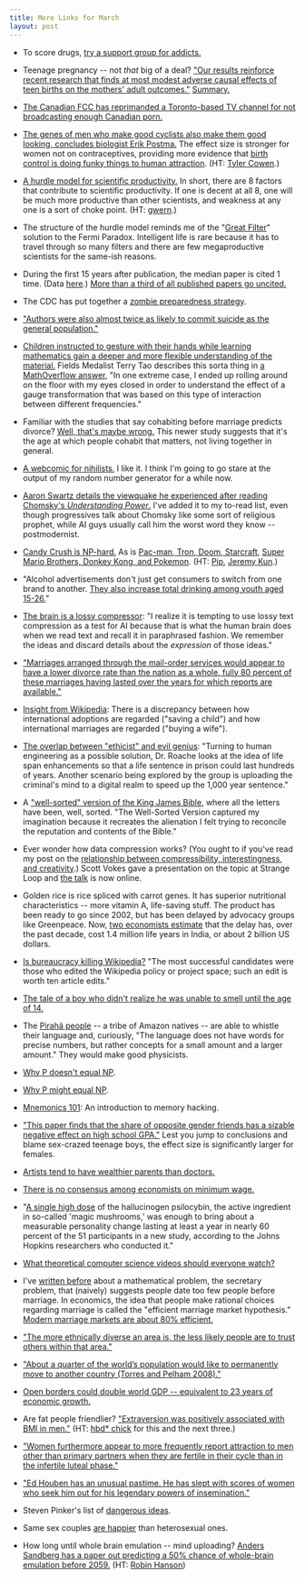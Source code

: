 ```yaml
---
title: More Links for March
layout: post
---
```


* To score drugs, [try a support group for addicts.](http://marginalrevolution.com/marginalrevolution/2014/03/sentences-to-ponder-heroin-markets-in-everywhere.html) 

* Teenage pregnancy -- not *that* big of a deal? ["Our results reinforce recent research that finds at most modest adverse causal effects of teen births on the mothers' adult outcomes."](http://people.bu.edu/lang/teenpreg.pdf) [Summary.](http://econlog.econlib.org/archives/2014/03/the_modest_prob.html)

* [The Canadian FCC has reprimanded a Toronto-based TV channel for not broadcasting enough Canadian porn.](http://marginalrevolution.com/marginalrevolution/2014/03/your-porn-is-not-canadian-enough.html)

* [The genes of men who make good cyclists also make them good looking, concludes biologist Erik Postma.](http://www.ergo-log.com/women-find-fast-cyclists-attractive.html) The effect size is stronger for women not on contraceptives, providing more evidence that [birth control is doing funky things to human attraction](http://www.scientificamerican.com/article/birth-control-pills-affect-womens-taste/). (HT: [Tyler Cowen](http://marginalrevolution.com/marginalrevolution/2014/03/assorted-links-1075.html).)

* [A hurdle model for scientific productivity.](http://dynamicecology.wordpress.com/2014/01/23/william-shockley-on-what-makes-a-person-write-a-lot-of-papers-and-the-superstar-researcher-system/) In short, there are 8 factors that contribute to scientific productivity. If one is decent at all 8, one will be much more productive than other scientists, and weakness at any one is a sort of choke point. (HT: [gwern](http://www.gwern.net/).)

* The structure of the hurdle model reminds me of the "[Great Filter](http://en.wikipedia.org/wiki/Great_Filter)" solution to the Fermi Paradox. Intelligent life is rare because it has to travel through so many filters and there are few megaproductive scientists for the same-ish reasons.

* During the first 15 years after publication, the median paper is cited 1 time. (Data [here](http://physics.bu.edu/~redner/projects/citation/isi.html).) [More than a third of all published papers go uncited.](http://www.dti.gov.uk/files/file27330.pdf)

* The CDC has put together a [zombie preparedness strategy](http://www.cdc.gov/phpr/zombies.htm). 

* ["Authors were also almost twice as likely to commit suicide as the general population."](http://www.theatlantic.com/health/archive/2012/10/study-writers-are-twice-as-likely-to-commit-suicide/263833/)

* [Children instructed to gesture with their hands while learning mathematics gain a deeper and more flexible understanding of the material.](http://news.uchicago.edu/article/2014/03/10/gesturing-hands-powerful-tool-children-s-math-learning) Fields Medalist Terry Tao describes this sorta thing in [a MathOverflow answer](http://mathoverflow.net/questions/38639/thinking-and-explaining), "In one extreme case, I ended up rolling around on the floor with my eyes closed in order to understand the effect of a gauge transformation that was based on this type of interaction between different frequencies."

* Familiar with the studies that say cohabiting before marriage predicts divorce? [Well, that's maybe wrong.](http://news.yahoo.com/best-predictor-divorce-age-couples-cohabit-study-says-131122832.html) This newer study suggests that it's the age at which people cohabit that matters, not living together in general.

* [A webcomic for nihilists.](http://soyourlifeismeaningless.com) I like it. I think I'm going to go stare at the output of my random number generator for a while now.

* [Aaron Swartz details the viewquake he experienced after reading Chomsky's *Understanding Power*.](http://www.aaronsw.com/weblog/epiphany) I've added it to my to-read list, even though progressives talk about Chomsky like some sort of religious prophet, while AI guys usually call him the worst word they know -- postmodernist.

* [Candy Crush is NP-hard.](http://arxiv.org/pdf/1403.1911v1.pdf) As is [Pac-man, Tron, Doom, Starcraft,](http://arxiv.org/abs/1201.4995) [Super Mario Brothers, Donkey Kong, and Pokemon](http://arxiv.org/abs/1203.1895). (HT: [Pip](http://rjlipton.wordpress.com/2014/03/15/could-we-have-felt-evidence-for-sdp-p/), [Jeremy Kun](http://jeremykun.com/2014/03/17/want-to-make-a-great-puzzle-game-get-inspired-by-theoretical-computer-science/).)

* "Alcohol advertisements don't just get consumers to switch from one brand to another. [They also increase total drinking among youth aged 15-26.](http://a-nice-place-to-live.blogspot.com/2014/03/alcohol-advertising-works.html)"

* [The brain is a lossy compressor](http://www.mail-archive.com/agi@v2.listbox.com/msg03447.html): "I realize it is tempting to use lossy text compression as a test for AI because that is what the human brain does when we read text and recall it in paraphrased fashion.  We remember the ideas and discard details about the *expression* of those ideas."

* ["Marriages arranged through the mail-order services would appear to have a lower divorce rate than the nation as a whole, fully 80 percent of these marriages having lasted over the years for which reports are available."](http://cis.org/MailOrderBrides)

* [Insight from Wikipedia](http://en.wikipedia.org/wiki/Mail-order_bride): There is a discrepancy between how international adoptions are regarded ("saving a child") and how international marriages are regarded ("buying a wife").

* [The overlap between "ethicist" and evil genius](http://www.dailymail.co.uk/sciencetech/article-2580828/Could-soon-create-hell-EARTH-Biotechnology-let-extend-criminals-lives-makes-suffering-HUNDREDS-years.html): "Turning to human engineering as a possible solution, Dr. Roache looks at the idea of life span enhancements so that a life sentence in prison could last hundreds of years. Another scenario being explored by the group is uploading the criminal's mind to a digital realm to speed up the 1,000 year sentence."

* A ["well-sorted" version of the King James Bible](http://www.wellsortedversion.com/#gallery), where all the letters have been, well, sorted. "The Well-Sorted Version captured my imagination because it recreates the alienation I felt trying to reconcile the reputation and contents of the Bible."

* Ever wonder how data compression works? (You ought to if you've read my post on the [relationship between compressibility, interestingness, and creativity](http://rs.io/2014/02/22/ju%CC%88rgen-schmidhuber-creativity.html).) Scott Vokes gave a presentation on the topic at Strange Loop and [the talk](http://www.infoq.com/presentations/zip-code) is now online. 

* Golden rice is rice spliced with carrot genes. It has superior nutritional characteristics -- more vitamin A, life-saving stuff. The product has been ready to go since 2002, but has been delayed by advocacy groups like Greenpeace. Now, [two economists estimate](http://journals.cambridge.org/action/displayFulltext?type=6&fid=9136417&jid=EDE&volumeId=-1&issueId=-1&aid=9136416&bodyId=&membershipNumber=&societyETOCSession=&fulltextType=RA&fileId=S1355770X1300065X) that the delay has, over the past decade, cost 1.4 million life years in India, or about 2 billion US dollars. 

* [Is bureaucracy killing Wikipedia?](http://www.gwern.net/In%20Defense%20Of%20Inclusionism) "The most successful candidates were those who edited the Wikipedia policy or project space; such an edit is worth ten article edits."

* [The tale of a boy who didn't realize he was unable to smell until the age of 14.](http://slatestarcodex.com/2014/03/17/what-universal-human-experiences-are-you-missing-without-realizing-it/)

* The [Pirahã people](http://en.wikipedia.org/wiki/Pirah%C3%A3_people) -- a tribe of Amazon natives -- are able to whistle their language and, curiously, "The language does not have words for precise numbers, but rather concepts for a small amount and a larger amount." They would make good physicists.

* [Why P doesn't equal NP](http://blog.computationalcomplexity.org/2014/03/why-do-we-think-p-ne-np-inspired-by.html).

* [Why P might equal NP](http://rjlipton.wordpress.com/2014/03/15/could-we-have-felt-evidence-for-sdp-p/).

* [Mnemonics 101](https://www.youtube.com/watch?v=CySXwIKvsR4): An introduction to memory hacking.

* ["This paper finds that the share of opposite gender friends has a sizable negative effect on high school GPA."](https://sites.google.com/site/andrewhillecon/files/Hill_GirlNextDoor_Jan2014.pdf?attredirects=1) Lest you jump to conclusions and blame sex-crazed teenage boys, the effect size is significantly larger for females.

* [Artists tend to have wealthier parents than doctors.](http://www.npr.org/blogs/money/2014/03/18/289013884/who-had-richer-parents-doctors-or-arists)

* [There is no consensus among economists on minimum wage.](http://en.wikipedia.org/wiki/Minimum_wage#Surveys_of_economists)

* "[A single high dose](http://www.hopkinsmedicine.org/news/media/releases/single_dose_of_hallucinogen_may_create_lasting_personality_change) of the hallucinogen psilocybin, the active ingredient in so-called 'magic mushrooms,' was enough to bring about a measurable personality change lasting at least a year in nearly 60 percent of the 51 participants in a new study, according to the Johns Hopkins researchers who conducted it."

* [What theoretical computer science videos should everyone watch?](http://cstheory.stackexchange.com/questions/1198/what-videos-should-everybody-watch)

* I've [written before](http://rs.io/2014/03/03/the-secretary-problem.html) about a mathematical problem, the secretary problem, that (naively) suggests people date too few people before marriage. In economics, the idea that people make rational choices regarding marriage is called the "efficient marriage market hypothesis." [Modern marriage markets are about 80% efficient.](http://hub.hku.hk/bitstream/10722/48704/1/41266.pdf)

* ["The more ethnically diverse an area is, the less likely people are to trust others
within that area."](http://housingworld.co.uk/diversity%20trust%20and%20cp.pdf)

* ["About a quarter of the world’s population would like to permanently move to another country (Torres and Pelham 2008)."](http://econfaculty.gmu.edu/bcaplan/pdfs/whyimmigration.pdf)

* [Open borders could double world GDP -- equivalent to 23 years of economic growth.](http://openborders.info/double-world-gdp/)

* Are fat people friendlier? ["Extraversion was positively associated with BMI in men."](http://www.plosone.org/article/info%3Adoi%2F10.1371%2Fjournal.pone.0090516) (HT: [hbd* chick](http://hbdchick.wordpress.com/2014/03/21/linkfest-032114/) for this and the next three.)

* ["Women furthermore appear to more frequently report attraction to men other than primary partners when they are fertile in their cycle than in the infertile luteal phase."](http://www.sciencedirect.com/science/article/pii/S1090513814000324)

* ["Ed Houben has an unusual pastime. He has slept with scores of women who seek him out for his legendary powers of insemination."](http://www.bbc.com/news/world-europe-26636166)

* Steven Pinker's list of [dangerous ideas](http://pinker.wjh.harvard.edu/articles/media/dangerous_ideas.pdf).

* Same sex couples [are happier](http://www.bilerico.com/2014/01/same-sex_couples_happier_than_straight_couples_stu.php) than heterosexual ones.

* How long until whole brain emulation -- mind uploading? [Anders Sandberg has a paper out predicting a 50% chance of whole-brain emulation before 2059.](http://www.aleph.se/papers/Monte%20Carlo%20model%20of%20brain%20emulation%20development.pdf) (HT: [Robin Hanson](http://www.overcomingbias.com/2014/03/computing-cost-floor-soon.html))
